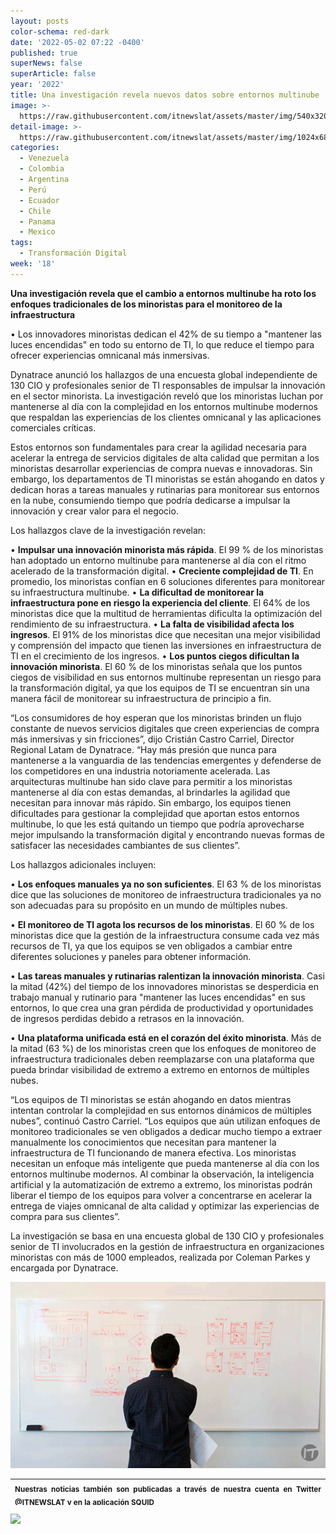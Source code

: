 ```yaml
---
layout: posts
color-schema: red-dark
date: '2022-05-02 07:22 -0400'
published: true
superNews: false
superArticle: false
year: '2022'
title: Una investigación revela nuevos datos sobre entornos multinube
image: >-
  https://raw.githubusercontent.com/itnewslat/assets/master/img/540x320/Multicloud-varias-p.jpg
detail-image: >-
  https://raw.githubusercontent.com/itnewslat/assets/master/img/1024x680/Multicloud-varias-g.jpg
categories:
  - Venezuela
  - Colombia
  - Argentina
  - Perú
  - Ecuador
  - Chile
  - Panama
  - Mexico
tags:
  - Transformación Digital
week: '18'
---
```

**Una investigación revela que el cambio a entornos multinube ha roto los enfoques tradicionales de los minoristas para el monitoreo de la infraestructura**

• Los innovadores minoristas dedican el 42% de su tiempo a "mantener las luces encendidas" en todo su entorno de TI, lo que reduce el tiempo para ofrecer experiencias omnicanal más inmersivas.

Dynatrace anunció los hallazgos de una encuesta global independiente de 130 CIO y profesionales senior de TI responsables de impulsar la innovación en el sector minorista. La investigación reveló que los minoristas luchan por mantenerse al día con la complejidad en los entornos multinube modernos que respaldan las experiencias de los clientes omnicanal y las aplicaciones comerciales críticas. 

Estos entornos son fundamentales para crear la agilidad necesaria para acelerar la entrega de servicios digitales de alta calidad que permitan a los minoristas desarrollar experiencias de compra nuevas e innovadoras. Sin embargo, los departamentos de TI minoristas se están ahogando en datos y dedican horas a tareas manuales y rutinarias para monitorear sus entornos en la nube, consumiendo tiempo que podría dedicarse a impulsar la innovación y crear valor para el negocio.

Los hallazgos clave de la investigación revelan:

• **Impulsar una innovación minorista más rápida**. El 99 % de los minoristas han adoptado un entorno multinube para mantenerse al día con el ritmo acelerado de la transformación digital.
• **Creciente complejidad de TI**. En promedio, los minoristas confían en 6 soluciones diferentes para monitorear su infraestructura multinube.
• **La dificultad de monitorear la infraestructura pone en riesgo la experiencia del cliente**. El 64% de los minoristas dice que la multitud de herramientas dificulta la optimización del rendimiento de su infraestructura.
• **La falta de visibilidad afecta los ingresos**. El 91% de los minoristas dice que necesitan una mejor visibilidad y comprensión del impacto que tienen las inversiones en infraestructura de TI en el crecimiento de los ingresos.
• **Los puntos ciegos dificultan la innovación minorista**. El 60 % de los minoristas señala que los puntos ciegos de visibilidad en sus entornos multinube representan un riesgo para la transformación digital, ya que los equipos de TI se encuentran sin una manera fácil de monitorear su infraestructura de principio a fin.

“Los consumidores de hoy esperan que los minoristas brinden un flujo constante de nuevos servicios digitales que creen experiencias de compra más inmersivas y sin fricciones”, dijo Cristián Castro Carriel, Director Regional Latam de Dynatrace. “Hay más presión que nunca para mantenerse a la vanguardia de las tendencias emergentes y defenderse de los competidores en una industria notoriamente acelerada. Las arquitecturas multinube han sido clave para permitir a los minoristas mantenerse al día con estas demandas, al brindarles la agilidad que necesitan para innovar más rápido. Sin embargo, los equipos tienen dificultades para gestionar la complejidad que aportan estos entornos multinube, lo que les está quitando un tiempo que podría aprovecharse mejor impulsando la transformación digital y encontrando nuevas formas de satisfacer las necesidades cambiantes de sus clientes”.

Los hallazgos adicionales incluyen:

• **Los enfoques manuales ya no son suficientes**. El 63 % de los minoristas dice que las soluciones de monitoreo de infraestructura tradicionales ya no son adecuadas para su propósito en un mundo de múltiples nubes.

• **El monitoreo de TI agota los recursos de los minoristas**. El 60 % de los minoristas dice que la gestión de la infraestructura consume cada vez más recursos de TI, ya que los equipos se ven obligados a cambiar entre diferentes soluciones y paneles para obtener información.

• **Las tareas manuales y rutinarias ralentizan la innovación minorista**. Casi la mitad (42%) del tiempo de los innovadores minoristas se desperdicia en trabajo manual y rutinario para "mantener las luces encendidas" en sus entornos, lo que crea una gran pérdida de productividad y oportunidades de ingresos perdidas debido a retrasos en la innovación.

• **Una plataforma unificada está en el corazón del éxito minorista**. Más de la mitad (63 %) de los minoristas creen que los enfoques de monitoreo de infraestructura tradicionales deben reemplazarse con una plataforma que pueda brindar visibilidad de extremo a extremo en entornos de múltiples nubes.

“Los equipos de TI minoristas se están ahogando en datos mientras intentan controlar la complejidad en sus entornos dinámicos de múltiples nubes”, continuó Castro Carriel. “Los equipos que aún utilizan enfoques de monitoreo tradicionales se ven obligados a dedicar mucho tiempo a extraer manualmente los conocimientos que necesitan para mantener la infraestructura de TI funcionando de manera efectiva. Los minoristas necesitan un enfoque más inteligente que pueda mantenerse al día con los entornos multinube modernos. Al combinar la observación, la inteligencia artificial y la automatización de extremo a extremo, los minoristas podrán liberar el tiempo de los equipos para volver a concentrarse en acelerar la entrega de viajes omnicanal de alta calidad y optimizar las experiencias de compra para sus clientes”.

La investigación se basa en una encuesta global de 130 CIO y profesionales senior de TI involucrados en la gestión de infraestructura en organizaciones minoristas con más de 1000 empleados, realizada por Coleman Parkes y encargada por Dynatrace.

![](https://raw.githubusercontent.com/itnewslat/assets/master/img/540x320/Multicloud-varias-p.jpg)

<table style="height: 42px;" width="569">
<tbody>
<tr>
<td style="text-align: justify;"><sub><strong>Nuestras noticias también son publicadas a través de nuestra cuenta en Twitter <a href="https://twitter.com/itnewslat?lang=es">@ITNEWSLAT</a> y en la aplicación <a href="https://squidapp.co/en/">SQUID</a></strong></sub></td>
</tr>
</tbody>
</table>

<img src="https://tracker.metricool.com/c3po.jpg?hash=56f88a41e39ab42c063cc51676587a04"/>
